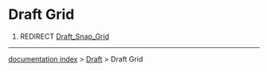 # Draft Grid
1.  REDIRECT [Draft\_Snap\_Grid](Draft_Snap_Grid.md)

---
[documentation index](../README.md) > [Draft](Draft_Workbench.md) > Draft Grid
